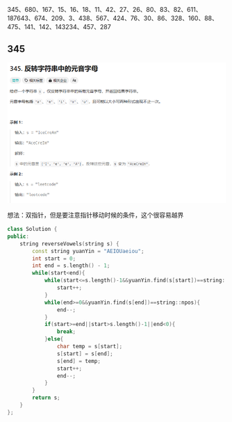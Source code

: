 345、680、167、15、16、18、11、42、27、26、80、83、82、611、187643、674、209、3、438、567、424、76、30、86、328、160、88、475、141、142、143234、457、287

## 345

![alt text](images/345.png)

想法：双指针，但是要注意指针移动时候的条件，这个很容易越界

```cpp
class Solution {
public:
    string reverseVowels(string s) {
        const string yuanYin = "AEIOUaeiou";
        int start = 0;
        int end = s.length() - 1;
        while(start<end){
            while(start<=s.length()-1&&yuanYin.find(s[start])==string::npos){
                start++;
            }
            while(end>=0&&yuanYin.find(s[end])==string::npos){
                end--;
            }
            if(start>=end||start>s.length()-1||end<0){
                break;
            }else{
                char temp = s[start];
                s[start] = s[end];
                s[end] = temp;
                start++;
                end--;
            }
        }
        return s;
    }
};
```